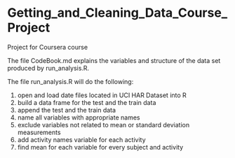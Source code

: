 # Getting_and_Cleaning_Data_Course_Project
Project for Coursera course

The file CodeBook.md explains the variables and structure of the data set produced by run_analysis.R. 

The file run_analysis.R will do the following:
  1. open and load date files located in UCI HAR Dataset into R
  2. build a data frame for the test and the train data
  3. append the test and the train data
  4. name all variables with appropriate names
  5. exclude variables not related to mean or standard deviation measurements
  6. add activity names variable for each activity
  7. find mean for each variable for every subject and activity
